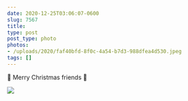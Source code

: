 ```yaml
---
date: 2020-12-25T03:06:07-0600
slug: 7567
title: 
type: post
post_type: photo
photos:
- /uploads/2020/faf40bfd-8f0c-4a54-b7d3-988dfea4d530.jpeg
tags: []
---
```

🎄 Merry Christmas friends 🎄


![](/uploads/2020/faf40bfd-8f0c-4a54-b7d3-988dfea4d530.jpeg)


